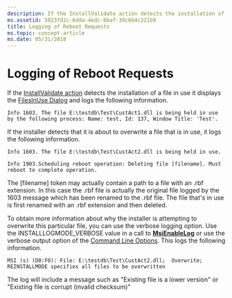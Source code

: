 ```yaml
---
description: If the InstallValidate action detects the installation of a file in use it displays the FilesInUse Dialog and logs the following information.
ms.assetid: 59237d2c-6dda-4edc-bbaf-39c6b4c221b9
title: Logging of Reboot Requests
ms.topic: concept-article
ms.date: 05/31/2018
---
```


# Logging of Reboot Requests

If the [InstallValidate action](installvalidate-action.md) detects the installation of a file in use it displays the [FilesInUse Dialog](filesinuse-dialog.md) and logs the following information.

``` syntax
Info 1603. The file E:\testdb\Test\CustAct1.dll is being held in use
by the following process: Name: test, Id: 137, Window Title: 'Test'.
```

If the installer detects that it is about to overwrite a file that is in use, it logs the following information.

``` syntax
Info 1603. The file E:\testdb\Test\CustAct2.dll is being held in use.

Info 1903.Scheduling reboot operation: Deleting file [filename]. Must 
reboot to complete operation.
```

The \[filename\] token may actually contain a path to a file with an .rbf extension. In this case the .rbf file is actually the original file logged by the 1603 message which has been renamed to the .rbf file. The file that's in use is first renamed with an .rbf extension and then deleted.

To obtain more information about why the installer is attempting to overwrite this particular file, you can use the verbose logging option. Use the INSTALLLOGMODE\_VERBOSE value in a call to [**MsiEnableLog**](/windows/desktop/api/Msi/nf-msi-msienableloga) or use the verbose output option of the [Command Line Options](command-line-options.md). This logs the following information.

``` syntax
MSI (s) (D0:F0): File: E:\testdb\Test\CustAct2.dll;  Overwrite;  
REINSTALLMODE specifies all files to be overwritten
```

The log will include a message such as "Existing file is a lower version" or "Existing file is corrupt (invalid checksum)"

 

 



